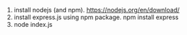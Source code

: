 1. install nodejs (and npm). https://nodejs.org/en/download/
2. install express.js using npm package. npm install express
3. node index.js
